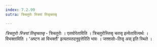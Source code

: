 ```yaml
---
index: 7.2.99
sutra: त्रिचतुरोः स्त्रियां तिसृचतसृ

---
```

_त्रिचतुरोः स्त्रियां तिसृचतसृ_ - त्रिचतुरोः । एतयोरेताविति । त्रिचतुरोस्तिसृ चतसृ इत्येतावित्यर्थः । विभक्ताविति । 'अष्टन आ विभक्तौ' इत्यतस्तदनुवृत्तेरिति भावः । जश्शसोः-तिसृ अस् इति स्थिते ।